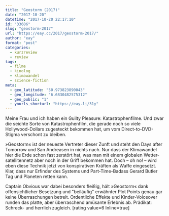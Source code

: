 ```yaml
---
title: "Geostorm (2017)"
date: "2017-10-20"
datetime: "2017-10-20 22:17:10"
id: "33606"
slug: "geostorm-2017"
url: "https://eay.cc/2017/geostorm-2017/"
author: "eay"
format: "post"
categories:
  - kurzreview
  - review
tags:
  - filme
  - kinolog
  - klimawandel
  - science-fiction
meta:
  - geo_latitude: "50.973823890043"
  - geo_longitude: "6.6830482575312"
  - geo_public: "1"
  - yourls_shorturl: "https://eay.li/31y"
---
```


Meine Frau und ich haben ein Guilty Pleasure: Katastrophenfilme. Und zwar die seichte Sorte von Katastrophenfilm, die gerade noch so viele Hollywood-Dollars zugesteckt bekommen hat, um vom Direct-to-DVD-Stigma verschont zu bleiben.

»Geostorm« ist der neueste Vertreter dieser Zunft und steht den Days after Tomorrow und San Andreasen in nichts nach. Nur dass der Klimawandel hier die Erde schon fast zerstört hat, was man mit einem globalen Wetter­satelliten­netz aber noch in der Griff bekommen hat. Doch – oh no! – wird eben diese Technik jetzt von konspirativen Kräften als Waffe eingesetzt. Klar, dass nur Erfinder des Systems und Part-Time-Badass Gerard Butler Tag und Planeten retten kann.

Captain Obvious war dabei besonders fleißig, hält »Geostorm« dank offensichtlicher Besetzung und "beiläufig" erwähnter Plot Points genau gar keine Überraschungen betreit. Ordentliche Effekte und Kinder-Voiceover runden das platte, aber überraschend amüsante Erlebnis ab. Prädikat: Schreck- und herrlich zugleich. \[rating value=6 Inline=true\]
